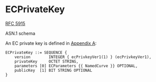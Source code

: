 # ECPrivateKey

[RFC 5915](https://datatracker.ietf.org/doc/html/rfc5915)

ASN.1 schema

An EC private key is defined in [Appendix A](https://datatracker.ietf.org/doc/html/rfc5915#appendix-A):

```
ECPrivateKey ::= SEQUENCE {
    version        INTEGER { ecPrivkeyVer1(1) } (ecPrivkeyVer1),
    privateKey     OCTET STRING,
    parameters [0] ECParameters {{ NamedCurve }} OPTIONAL,
    publicKey  [1] BIT STRING OPTIONAL
}
```
